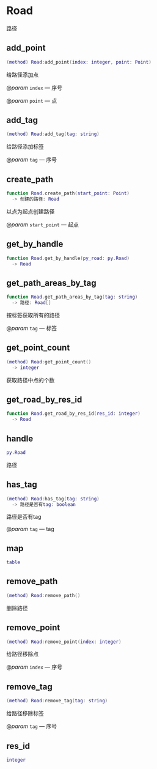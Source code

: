 # Road

路径

## add_point

```lua
(method) Road:add_point(index: integer, point: Point)
```

给路径添加点

@*param* `index` — 序号

@*param* `point` — 点
## add_tag

```lua
(method) Road:add_tag(tag: string)
```

给路径添加标签

@*param* `tag` — 序号
## create_path

```lua
function Road.create_path(start_point: Point)
  -> 创建的路径: Road
```

以点为起点创建路径

@*param* `start_point` — 起点
## get_by_handle

```lua
function Road.get_by_handle(py_road: py.Road)
  -> Road
```

## get_path_areas_by_tag

```lua
function Road.get_path_areas_by_tag(tag: string)
  -> 路径: Road[]
```

按标签获取所有的路径

@*param* `tag` — 标签
## get_point_count

```lua
(method) Road:get_point_count()
  -> integer
```

获取路径中点的个数
## get_road_by_res_id

```lua
function Road.get_road_by_res_id(res_id: integer)
  -> Road
```

## handle

```lua
py.Road
```

路径
## has_tag

```lua
(method) Road:has_tag(tag: string)
  -> 路径是否有tag: boolean
```

路径是否有tag

@*param* `tag` — tag
## map

```lua
table
```

## remove_path

```lua
(method) Road:remove_path()
```

删除路径
## remove_point

```lua
(method) Road:remove_point(index: integer)
```

给路径移除点

@*param* `index` — 序号
## remove_tag

```lua
(method) Road:remove_tag(tag: string)
```

给路径移除标签

@*param* `tag` — 序号
## res_id

```lua
integer
```


